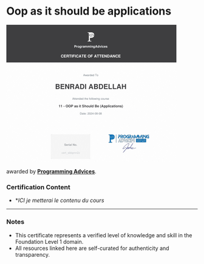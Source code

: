 # Oop as it should be applications

[![Oop 2](./11_Oop_as_it_should_be_applications.png)](./11_Oop_as_it_should_be_applications.pdf)

 awarded by **[Programming Advices](../README.md)**.



### Certification Content
- **ICI je metterai le contenu du cours*
---

### Notes

- This certificate represents a verified level of knowledge and skill in the Foundation Level 1 domain.
- All resources linked here are self-curated for authenticity and transparency.
